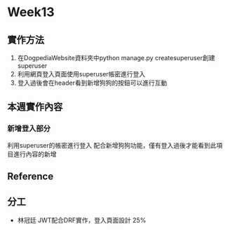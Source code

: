 # Week13

## 實作方法

1. 在DogpediaWebsite資料夾中python manage.py createsuperuser創建superuser
2. 利用網頁登入頁面使用superuser帳密進行登入
3. 登入過後會在header看到新增狗狗的按鈕可以進行互動

## 本週實作內容

### 新增登入部分

利用superuser的帳密進行登入
配合新增狗狗功能，僅有登入過後才能看到此項目進行內容的新增

## Reference

## 分工

- 林冠廷 JWT配合DRF實作，登入頁面設計 25%
